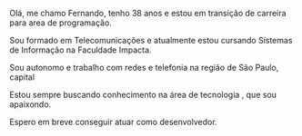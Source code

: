 Olá, me chamo Fernando, tenho 38 anos e estou em transição de carreira para area de programação.

Sou formado em Telecomunicações e atualmente estou cursando Sistemas de Informação na Faculdade Impacta.

Sou autonomo e trabalho com redes e telefonia na região de São Paulo, capital

Estou sempre buscando conhecimento na área de tecnologia , que sou apaixondo.

Espero em breve conseguir atuar como desenvolvedor.

